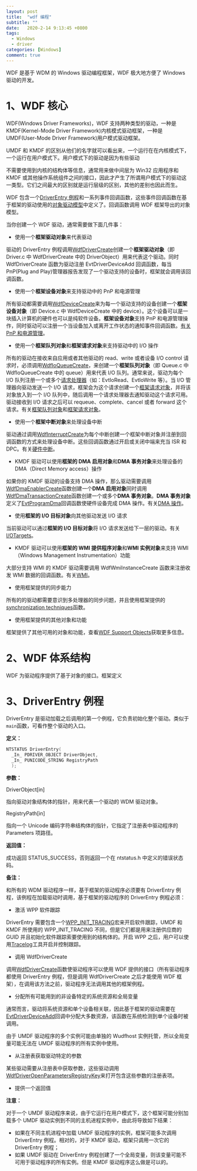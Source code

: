 ```yaml
---
layout: post
title:  "wdf 编程"
subtitle: ""
date:   2020-2-14 9:13:45 +0800
tags:
  - Windows
  - driver
categories: [Windows]
comment: true
---
```


WDF 是基于 WDM 的 Windows 驱动编程框架，WDF 极大地方便了 Windows 驱动的开发。
<!-- more -->
# 1、WDF 核心

WDF(Windows Driver Frameworks)，WDF 支持两种类型的驱动，一种是 KMDF(Kernel-Mode Driver Framework)内核模式驱动框架，一种是 UMDF(User-Mode Driver Framework)用户模式驱动框架。

UMDF 和 KMDF 的区别从他们的名字就可以看出来，一个运行在在内核模式下，一个运行在用户模式下。用户模式下的驱动是因为有些驱动

不需要使用到内核的结构体等信息，通常用来做中间层为 Win32 应用程序和 KMDF 或其他操作系统组件之间的接口，因此才产生了所谓用户模式下的驱动这一类型。它们之间最大的区别就是运行层级的区别，其他的差别也因此而生。

WDF 包含一个[DriverEntry 例程](.)和一系列事件回调函数，这些事件回调函数在基于框架的驱动使用的[对象驱动模型](https://docs.microsoft.com/zh-cn/windows-hardware/drivers/wdf/introduction-to-framework-objects)中定义了。回调函数调用 WDF 框架导出的对象模型。

当你创建一个 WDF 驱动，通常需要做下面几件事：

- 使用一个**框架驱动对象**来代表驱动

驱动的 DriverEntry 例程调用[WdfDriverCreate](https://docs.microsoft.com/windows-hardware/drivers/ddi/wdfdriver/nf-wdfdriver-wdfdrivercreate)创建一个**框架驱动对象**（即 Driver.c 中 WdfDriverCreate 中的 DriverObject）用来代表这个驱动。同时 WdfDriverCreate 函数为驱动注册 EvtDriverDeviceAdd 回调函数，每当 PnP(Plug and Play)管理器报告发现了一个驱动支持的设备时，框架就会调用该回调函数。

- 使用一个**框架设备对象**来支持驱动中的 PnP 和电源管理

所有驱动都需要调用[WdfDeviceCreate](https://docs.microsoft.com/windows-hardware/drivers/ddi/wdfdevice/nf-wdfdevice-wdfdevicecreate)来为每一个驱动支持的设备创建一个**框架设备对象**（即 Device.c 中 WdfDeviceCreate 中的 device）。这个设备可以是一块插入计算机的硬件也可以是纯软件设备。**框架设备对象**支持 PnP 和电源管理操作，同时驱动可以注册一个当设备加入或离开工作状态的通知事件回调函数。[有关 PnP 和电源管理](https://docs.microsoft.com/en-us/windows-hardware/drivers/wdf/supporting-pnp-and-power-management-in-your-driver)。

- 使用一个**框架队列对象**和**框架请求对象**来支持驱动中的 I/O 操作

所有的驱动在接收来自应用或者其他驱动的 read、write 或者设备 I/O control 请求时，必须调用[WdfIoQueueCreate](https://docs.microsoft.com/windows-hardware/drivers/ddi/wdfio/nf-wdfio-wdfioqueuecreate)，来创建一个**框架队列对象**（即 Queue.c 中 WdfIoQueueCreate 中的 queue）用来代表 I/O 队列。通常来说，驱动为每个 I/O 队列注册一个或多个[请求处理器](https://docs.microsoft.com/en-us/windows-hardware/drivers/wdf/request-handlers)（如：EvtIoRead、EvtIoWrite 等）。当 I/O 管理器向驱动发送一个 I/O 请求，框架会为这个请求创建一个[框架请求对象](https://docs.microsoft.com/en-us/windows-hardware/drivers/wdf/request-handlers)，并将该对象放入到一个 I/O 队列中，随后调用一个请求处理器去通知驱动这个请求可用。驱动接收到 I/O 请求之后可以 requeue、complete、cancel 或者 forward 这个请求。有关[框架队列对象](https://docs.microsoft.com/en-us/windows-hardware/drivers/wdf/framework-queue-objects)和[框架请求对象](https://docs.microsoft.com/en-us/windows-hardware/drivers/wdf/framework-request-objects)。

- 使用一个**框架中断对象**来处理设备中断

驱动通过调用[WdfInterruptCreate](https://docs.microsoft.com/windows-hardware/drivers/ddi/wdfinterrupt/nf-wdfinterrupt-wdfinterruptcreate)为每个中断创建一个框架中断对象并注册到回调函数的方式来处理设备中断。这些回调函数通过开启或关闭中端来充当 ISR 和 DPC。有关[硬件中断](https://docs.microsoft.com/en-us/windows-hardware/drivers/wdf/handling-hardware-interrupts)。

- KMDF 驱动可以使用**框架的 DMA 启用对象**和**DMA 事务对象**来处理设备的 DMA（Direct Memory access）操作

如果你的 KMDF 驱动的设备支持 DMA 操作，那么驱动需要调用[WdfDmaEnablerCreate](https://docs.microsoft.com/windows-hardware/drivers/ddi/wdfdmaenabler/nf-wdfdmaenabler-wdfdmaenablercreate)函数创建一个**DMA 启用对象**同时调用[WdfDmaTransactionCreate](https://docs.microsoft.com/windows-hardware/drivers/ddi/wdfdmatransaction/nf-wdfdmatransaction-wdfdmatransactioncreate)函数创建一个或多个**DMA 事务对象**。**DMA 事务对象**定义了[EvtProgramDma](https://docs.microsoft.com/windows-hardware/drivers/ddi/wdfdmatransaction/nc-wdfdmatransaction-evt_wdf_program_dma)回调函数使硬件设备完成 DMA 操作。有关[DMA 操作](https://docs.microsoft.com/en-us/windows-hardware/drivers/wdf/handling-dma-operations-in-kmdf-drivers)。

- 使用**框架的 I/O 目标对象**向其他驱动发送 I/O 请求

当前驱动可以通过**框架的 I/O 目标对象**将 I/O 请求发送给下一层的驱动。有关[I/OTargets](https://docs.microsoft.com/en-us/windows-hardware/drivers/wdf/using-i-o-targets)。

- KMDF 驱动可以使用**框架的 WMI 提供程序对象**和**WMI 实例对象**来支持 WMI（Windows Management Instrumentation）功能

大部分支持 WMI 的 KMDF 驱动需要调用 WdfWmiInstanceCreate 函数来注册收发 WMI 数据的回调函数。有关[WMI](https://docs.microsoft.com/en-us/windows-hardware/drivers/wdf/supporting-wmi-in-kmdf-drivers)。

- 使用框架提供的同步能力

所有的的驱动都需要意识到多处理器的同步问题，并且使用框架提供的[synchronization techniques](https://docs.microsoft.com/en-us/windows-hardware/drivers/wdf/synchronization-techniques-for-wdf-drivers)函数。

- 使用框架提供的其他对象和功能

框架提供了其他可用的对象和功能，查看[WDF Support Objects](https://docs.microsoft.com/en-us/windows-hardware/drivers/wdf/wdf-support-objects)获取更多信息。

# 2、WDF 体系结构

WDF 为驱动程序提供了基于对象的接口。框架定义

# 3、DriverEntry 例程

DriverEntry 是驱动加载之后调用的第一个例程，它负责初始化整个驱动。类似于`main`函数，可看作整个驱动的入口。

**定义：**

```c
NTSTATUS DriverEntry(
  _In_ PDRIVER_OBJECT DriverObject,
  _In_ PUNICODE_STRING RegistryPath
  );
```

**参数：**

DriverObject[in]

指向驱动对象结构体的指针，用来代表一个驱动的 WDM 驱动对象。

RegistryPath[in]

指向一个 Unicode 编码字符串结构体的指针，它指定了注册表中驱动程序的 Parameters 项路径。

**返回值：**

成功返回 STATUS_SUCCESS，否则返回一个在 ntstatus.h 中定义的错误状态码。

**备注：**

和所有的 WDM 驱动程序一样，基于框架的驱动程序必须要有 DriverEntry 例程，该例程在加载驱动时调用，基于框架的驱动程序的 DriverEntry 例程必须：

- 激活 WPP 软件跟踪

DriverEntry 需要包含一个[WPP_INIT_TRACING](https://docs.microsoft.com/zh-cn/previous-versions/windows/hardware/previsioning-framework/ff556191(v=vs.85))宏来开启软件跟踪，UMDF 和 KMDF 所使用的 WPP_INIT_TRACING 不同，但是它们都是用来注册供应商的 GUID 并且初始化软件跟踪索要使用到的结构体的。开启 WPP 之后，用户可以使用[Tracelog](https://docs.microsoft.com/zh-cn/windows-hardware/drivers/devtest/tracelog?redirectedfrom=MSDN)工具开启并控制跟踪。

- 调用 WdfDriverCreate

调用[WdfDriverCreate](https://docs.microsoft.com/windows-hardware/drivers/ddi/wdfdriver/nf-wdfdriver-wdfdrivercreate)函数使驱动程序可以使用 WDF 提供的接口（所有驱动程序都使用 DriverEntry 例程，但是调用 WdfDriverCreate 之后才能使用 WDF 框架），在调用该方法之前，驱动程序无法调用其他的框架例程。

- 分配所有可能用到的非设备特定的系统资源和全局变量

通常而言，驱动将系统资源和单个设备相关联，因此基于框架的驱动需要在[EvtDriverDeviceAdd](https://docs.microsoft.com/zh-cn/windows-hardware/drivers/ddi/wdfdriver/nc-wdfdriver-evt_wdf_driver_device_add)回调中分配大多数资源，该函数在系统检测到单个设备时被调用。

由于 UMDF 驱动程序的多个实例可能由单独的 Wudfhost 实例托管，所以全局变量可能无法在 UMDF 驱动程序的所有实例中使用。

- 从注册表获取驱动特定的参数

某些驱动需要从注册表中获取参数，这些驱动调用[WdfDriverOpenParametersRegistryKey](https://docs.microsoft.com/zh-cn/windows-hardware/drivers/ddi/wdfdriver/nf-wdfdriver-wdfdriveropenparametersregistrykey)来打开包含这些参数的注册表项。

- 提供一个返回值

**注意：**

对于一个 UMDF 驱动程序来说，由于它运行在用户模式下，这个框架可能分别加载多个 UMDF 驱动实例到不同的主机进程实例中，由此将导致如下结果：

- 如果在不同主机进程中加载 UMDF 驱动程序的实例，框架可能多次调用 DriverEntry 例程。相对的，对于 KMDF 驱动，框架只调用一次它的 DriverEntry 例程；
- 如果 UMDF 驱动在 DriverEntry 例程创建了一个全局变量，则该变量可能不可用于驱动程序的所有实例。但是 KMDF 驱动程序这么做是可以的。

